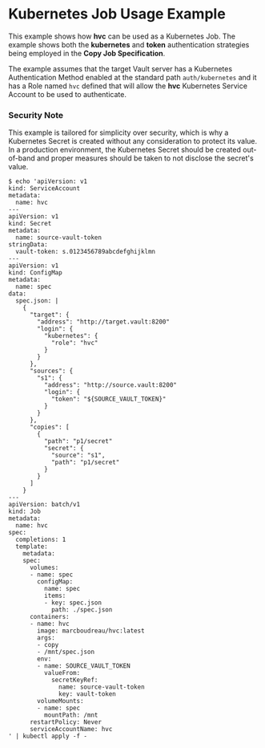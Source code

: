 Kubernetes Job Usage Example
============================

This example shows how **hvc** can be used as a Kubernetes Job. The example
shows both the **kubernetes** and **token** authentication strategies being 
employed in the **Copy Job Specification**.

The example assumes that the target Vault server has a Kubernetes Authentication
Method enabled at the standard path `auth/kubernetes` and it has a Role named
`hvc` defined that will allow the **hvc** Kubernetes Service Account to be used
to authenticate.

### Security Note

This example is tailored for simplicity over security, which is why a Kubernetes
Secret is created without any consideration to protect its value.  In a
production environment, the Kubernetes Secret should be created out-of-band and
proper measures should be taken to not disclose the secret's value.

```
$ echo 'apiVersion: v1
kind: ServiceAccount
metadata:
  name: hvc
---
apiVersion: v1
kind: Secret
metadata:
  name: source-vault-token
stringData:
  vault-token: s.0123456789abcdefghijklmn
---
apiVersion: v1
kind: ConfigMap
metadata:
  name: spec
data:
  spec.json: |
    {
      "target": {
        "address": "http://target.vault:8200"
        "login": {
          "kubernetes": {
            "role": "hvc"
          }
        }
      },
      "sources": {
        "s1": {
          "address": "http://source.vault:8200"
          "login": {
            "token": "${SOURCE_VAULT_TOKEN}"
          }
        }
      },
      "copies": [
        {
          "path": "p1/secret"
          "secret": {
            "source": "s1",
            "path": "p1/secret"
          }
        }
      ]
    }
---
apiVersion: batch/v1
kind: Job
metadata:
  name: hvc
spec:
  completions: 1
  template:
    metadata:
    spec:
      volumes:
      - name: spec
        configMap:
          name: spec
          items:
          - key: spec.json
            path: ./spec.json
      containers:
      - name: hvc
        image: marcboudreau/hvc:latest
        args:
        - copy
        - /mnt/spec.json
        env:
        - name: SOURCE_VAULT_TOKEN
          valueFrom:
            secretKeyRef:
              name: source-vault-token
              key: vault-token
        volumeMounts:
        - name: spec
          mountPath: /mnt
      restartPolicy: Never
      serviceAccountName: hvc
' | kubectl apply -f -
```